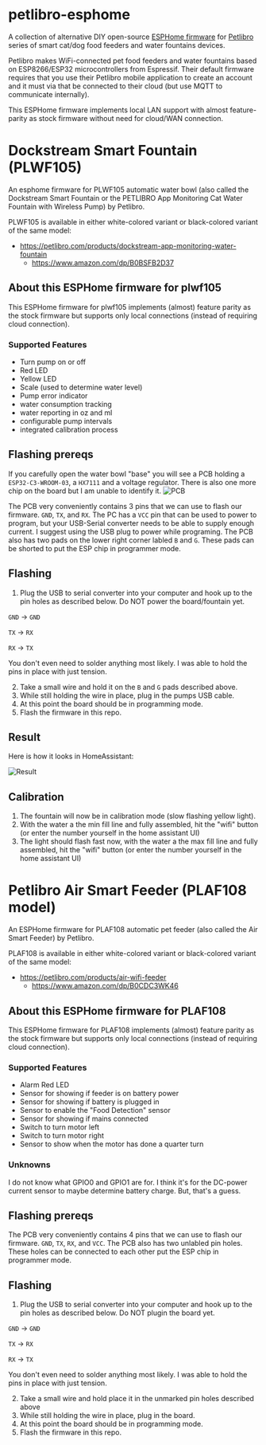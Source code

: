 # petlibro-esphome

A collection of alternative DIY open-source [ESPHome firmware](https://esphome.io) for [Petlibro](https://petlibro.com) series of smart cat/dog food feeders and water fountains devices.

Petlibro makes WiFi-connected pet food feeders and water fountains based on ESP8266/ESP32 microcontrollers from Espressif. Their default firmware requires that you use their Petlibro mobile application to create an account and it must via that be connected to their cloud (but use MQTT to communicate internally). 

This ESPHome firmware implements local LAN support with almost feature-parity as stock firmware without need for cloud/WAN connection.

# Dockstream Smart Fountain (PLWF105)

An esphome firmware for PLWF105 automatic water bowl (also called the Dockstream Smart Fountain or the PETLIBRO App Monitoring Cat Water Fountain with Wireless Pump) by Petlibro. 

PLWF105 is available in either white-colored variant or black-colored variant of the same model:

* https://petlibro.com/products/dockstream-app-monitoring-water-fountain
  * https://www.amazon.com/dp/B0BSFB2D37

## About this ESPHome firmware for plwf105

This ESPHome firmware for plwf105 implements (almost) feature parity as the stock firmware but supports only local connections (instead of requiring cloud connection).

### Supported Features

- Turn pump on or off
- Red LED
- Yellow LED
- Scale (used to determine water level)
- Pump error indicator
- water consumption tracking
- water reporting in oz and ml
- configurable pump intervals
- integrated calibration process

## Flashing prereqs

If you carefully open the water bowl "base" you will see a PCB holding a `ESP32-C3-WROOM-03`, a `HX7111` and a voltage regulator. There is also one more chip on the board but I am unable to identify it.
![PCB](https://github.com/user-attachments/assets/cf67e89f-4cc1-4773-8e06-78d1bb700e36)

The PCB very conveniently contains 3 pins that we can use to flash our firmware. `GND`, `TX`, and `RX`.
The PC has a `VCC` pin that can be used to power to program, but your USB-Serial converter needs to be able to supply enough current. I suggest using the USB plug to power while programing.
The PCB also has two pads on the lower right corner labled `B` and `G`. These pads can be shorted to put the ESP chip in programmer mode.

## Flashing

1) Plug the USB to serial converter into your computer and hook up to the pin holes as described below. Do NOT power the board/fountain yet.


`GND` -> `GND`

`TX`  -> `RX`

`RX`  -> `TX`

You don't even need to solder anything most likely. I was able to hold the pins in place with just tension.

2) Take a small wire and hold it on the `B` and `G` pads described above.
3) While still holding the wire in place, plug in the pumps USB cable.
4) At this point the board should be in programming mode.
5) Flash the firmware in this repo.

## Result

Here is how it looks in HomeAssistant:

![Result](https://github.com/user-attachments/assets/24344f14-f331-4fa7-b6bd-9aeaddb32a11)

## Calibration

1) The fountain will now be in calibration mode (slow flashing yellow light).
2) With the water a the min fill line and fully assembled, hit the "wifi" button (or enter the number yourself in the home assistant UI)
3) The light should flash fast now, with the water a the max fill line and fully assembled, hit the "wifi" button (or enter the number yourself in the home assistant UI)


# Petlibro Air Smart Feeder (PLAF108 model)

An ESPHome firmware for PLAF108 automatic pet feeder (also called the Air Smart Feeder) by Petlibro.

PLAF108 is available in either white-colored variant or black-colored variant of the same model:

* https://petlibro.com/products/air-wifi-feeder
  * https://www.amazon.com/dp/B0CDC3WK46

## About this ESPHome firmware for PLAF108

This ESPHome firmware for PLAF108 implements (almost) feature parity as the stock firmware but supports only local connections (instead of requiring cloud connection).

### Supported Features

- Alarm Red LED
- Sensor for showing if feeder is on battery power
- Sensor for showing if battery is plugged in
- Sensor to enable the "Food Detection" sensor
- Sensor for showing if mains connected
- Switch to turn motor left
- Switch to turn motor right
- Sensor to show when the motor has done a quarter turn

### Unknowns

I do not know what GPIO0 and GPIO1 are for. I think it's for the DC-power current sensor to maybe determine battery charge. But, that's a guess.

## Flashing prereqs

The PCB very conveniently contains 4 pins that we can use to flash our firmware. `GND`, `TX`, `RX`, and `VCC`. The PCB also has two unlabled pin holes. These holes can be connected to each other put the ESP chip in programmer mode.

## Flashing

1) Plug the USB to serial converter into your computer and hook up to the pin holes as described below. Do NOT plugin the board yet.


`GND` -> `GND`

`TX`  -> `RX`

`RX`  -> `TX`

You don't even need to solder anything most likely. I was able to hold the pins in place with just tension.

2) Take a small wire and hold place it in the unmarked pin holes described above
3) While still holding the wire in place, plug in the board.
4) At this point the board should be in programming mode.
5) Flash the firmware in this repo.
